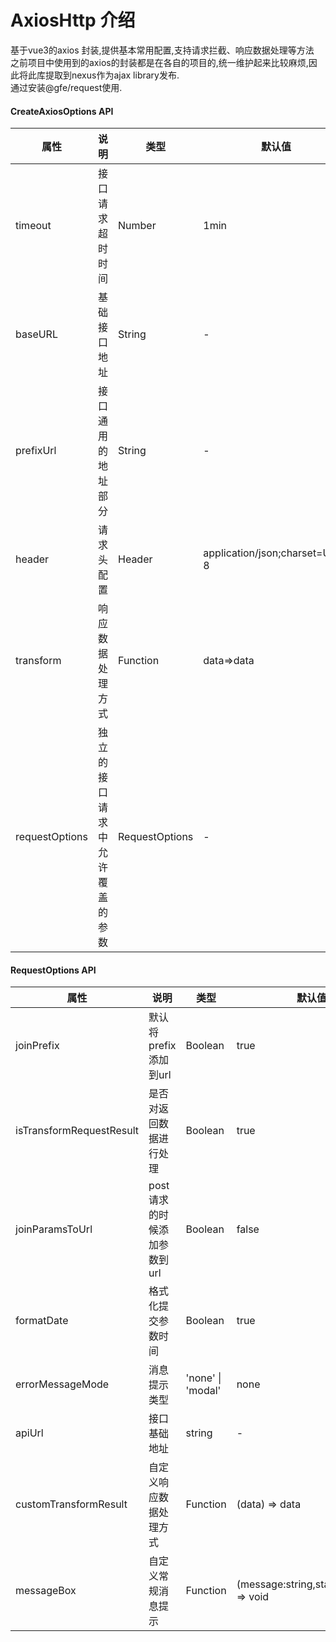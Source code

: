 # AxiosHttp 介绍

基于vue3的axios 封装,提供基本常用配置,支持请求拦截、响应数据处理等方法<br />
之前项目中使用到的axios的封装都是在各自的项目的,统一维护起来比较麻烦,因此将此库提取到nexus作为ajax library发布.<br />
通过安装@gfe/request使用.



#### CreateAxiosOptions API

<table>
  <thead>
    <tr>
      <th>属性</th>
      <th>说明</th>
      <th>类型</th>
      <th>默认值</th>
    </tr>
  </thead>
  <tbody>
    <tr>
      <td>timeout</td>
      <td>接口请求超时时间</td>
      <td>Number</td>
      <td>1min</td>
    </tr>
    <tr>
      <td>baseURL</td>
      <td>基础接口地址</td>
      <td>String</td>
      <td>-</td>
    </tr>
    <tr>
      <td>prefixUrl</td>
      <td>接口通用的地址部分</td>
      <td>String</td>
      <td>-</td>
    </tr>
    <tr>
      <td>header</td>
      <td>请求头配置</td>
      <td>
        <!-- application/json;charset=UTF-8 <br />
        application/x-www-form-urlencoded;charset=UTF-8 <br />
        multipart/form-data;charset=UTF-8 <br />
        application/octet-stream -->
        Header
      </td>
      <td>application/json;charset=UTF-8</td>
    </tr>
    <tr>
      <td>transform</td>
      <td>响应数据处理方式</td>
      <td>Function</td>
      <td>data=>data</td>
    </tr>
    <tr>
      <td>requestOptions</td>
      <td>独立的接口请求中允许覆盖的参数</td>
      <td>RequestOptions</td>
      <td>-</td>
    </tr>
  </tbody>
</table>


#### RequestOptions API
<table>
  <thead>
    <tr>
      <th>属性</th>
      <th>说明</th>
      <th>类型</th>
      <th>默认值</th>
    </tr>
  </thead>
  <tbody>
    <tr>
      <td>joinPrefix</td>
      <td>默认将prefix添加到url</td>
      <td>Boolean</td>
      <td>true</td>
    </tr>
    <tr>
      <td>isTransformRequestResult</td>
      <td>是否对返回数据进行处理</td>
      <td>Boolean</td>
      <td>true</td>
    </tr>
    <tr>
      <td>joinParamsToUrl</td>
      <td>post请求的时候添加参数到url</td>
      <td>Boolean</td>
      <td>false</td>
    </tr>
    <tr>
      <td>formatDate</td>
      <td>格式化提交参数时间</td>
      <td>Boolean</td>
      <td>true</td>
    </tr>
    <tr>
      <td>errorMessageMode</td>
      <td>消息提示类型</td>
      <td>'none' | 'modal'</td>
      <td>none</td>
    </tr>
    <tr>
      <td>apiUrl</td>
      <td>接口基础地址</td>
      <td>string</td>
      <td>-</td>
    </tr>
    <tr>
      <td>customTransformResult</td>
      <td>自定义响应数据处理方式</td>
      <td>Function</td>
      <td>(data) => data</td>
    </tr>
    <tr>
      <td>messageBox</td>
      <td>自定义常规消息提示</td>
      <td>Function</td>
      <td>(message:string,status:number) => void</td>
    </tr>
  </tbody>
</table>

